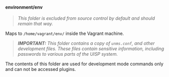 #### environment/env

> _This folder is excluded from source control by default and should remain that way._

Maps to `/home/vagrant/env/` inside the Vagrant machine.

> _**IMPORTANT:** This folder contains a copy of `unms.conf`, and other development files. These files contain sensitive
> information, including passwords to various parts of the UISP system._

The contents of this folder are used for development mode commands only and can not be accessed plugins.
